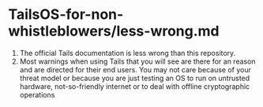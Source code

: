# TailsOS-for-non-whistleblowers/less-wrong.md

1. The official Tails documentation is less wrong than this repository.
2. Most warnings when using Tails that you will see are there for an reason
   and are directed for their end users. You may not care because of your
   threat model or because you are just testing an OS to run on untrusted
   hardware, not-so-friendly internet or to deal with offline cryptographic
   operations